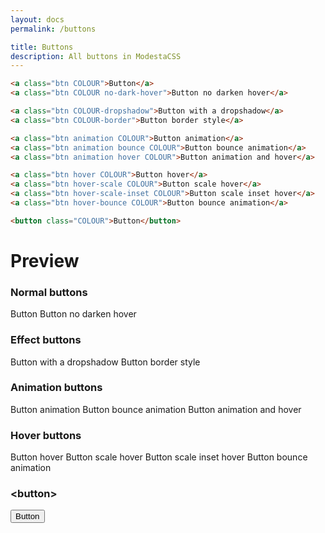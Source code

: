 ```yaml
---
layout: docs
permalink: /buttons

title: Buttons
description: All buttons in ModestaCSS
---
```

```html
<a class="btn COLOUR">Button</a>
<a class="btn COLOUR no-dark-hover">Button no darken hover</a>

<a class="btn COLOUR-dropshadow">Button with a dropshadow</a>
<a class="btn COLOUR-border">Button border style</a>

<a class="btn animation COLOUR">Button animation</a>
<a class="btn animation bounce COLOUR">Button bounce animation</a>
<a class="btn animation hover COLOUR">Button animation and hover</a>

<a class="btn hover COLOUR">Button hover</a>
<a class="btn hover-scale COLOUR">Button scale hover</a>
<a class="btn hover-scale-inset COLOUR">Button scale inset hover</a>
<a class="btn hover-bounce COLOUR">Button bounce animation</a>

<button class="COLOUR">Button</button>
```

# Preview
<h3>Normal buttons</h3>
<a class="btn emerald">Button</a>
<a class="btn emerald no-dark-hover">Button no darken hover</a>

<h3>Effect buttons</h3>
<a class="btn emerald-dropshadow">Button with a dropshadow</a>
<a class="btn emerald-border">Button border style</a>

<h3>Animation buttons</h3>
<a class="btn animation emerald">Button animation</a>
<a class="btn animation bounce emerald">Button bounce animation</a>
<a class="btn animation hover emerald">Button animation and hover</a>

<h3>Hover buttons</h3>
<a class="btn hover emerald">Button hover</a>
<a class="btn hover-scale emerald">Button scale hover</a>
<a class="btn hover-scale-inset emerald">Button scale inset hover</a>
<a class="btn hover-bounce emerald">Button bounce animation</a>

<h3>&#60;button&#62;</h3>
<button class="emerald">Button</button>
